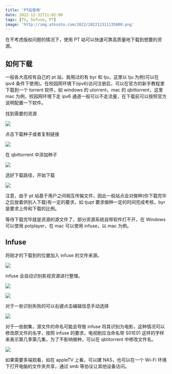 ```yaml
---
title: 'PT站使用'
date: 2022-12-31T11:02:00
tags: [TV, Infuse, PT]
image: 'http://img.atksoto.com/2022/202212311135000.png'
---
```


在不考虑版权问题的情况下，使用 PT 站可以快速可靠高质量地下载到想要的资源。

## 如何下载

一般各大高校有自己的 pt 站，我用过的有 byr 和 tju，这里以 tju 为例(可以在 ipv4 条件下使用)。在校园网环境下(ipv6)访问注册后，可以在官方的新手教程里下载到一个 torrent 软件，如 windows 的 utorrent，mac 的 qbittorrent，这里 mac 为例，校园网环境下走 ipv6 通道一般可以不走流量，在下载前可以按照官方说明配置一下软件。

找到需要的资源

![](http://img.atksoto.com/2022/202212311118173.png)

点击下载种子或者复制链接

![](http://img.atksoto.com/2022/202212311118174.png)

在 qbittorrent 中添加种子

![](http://img.atksoto.com/2022/202212311118175.png)

选好下载路径，开始下载

![](http://img.atksoto.com/2022/202212311118176.png)

注意，由于 pt 站基于用户之间相互传输文件，因此一般站点会对做种(你下载完毕之后放着供别人下载)有一定的要求，如 tjupt 要求做种一定的时间完成考核，byr 是要求上传和下载的比例。

等待下载完毕就是资源的源文件了，部分资源系统自带软件打不开，在 Windows 可以使用 potplayer，在 mac 可以使用 infuse，以 mac 为例。

## Infuse

将刚才的下载到的位置加入 infuse 的文件来源。

![](http://img.atksoto.com/2022/202212311123526.png)

infuse 会自动识别影视资源进行整理。

![](http://img.atksoto.com/2022/202212311127641.png)

![](http://img.atksoto.com/2022/202212311134610.png)

对于一些识别失败的可以右键点击编辑信息手动选择

![](http://img.atksoto.com/2022/202212311128108.png)

对于一些剧集，源文件的命名可能会导致 infuse 将其识别为电影，这种情况可以修改原文件的名字，按照 infuse 的要求，电视剧应当命名带 S01E01 这样的字样来表示第几季第几集，为了不影响做种，可以在 qbtitorrent 中修改文件名。

![](http://img.atksoto.com/2022/202212311129712.png)

如果需要多端观看，如在 appleTV 上看，可以建 NAS，也可以在一个 Wi-Fi 环境下打开电脑的文件夹共享，通过 smb 等协议让其他设备访问。
